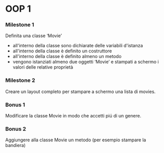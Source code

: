 # OOP 1

### Milestone 1

Definita una classe ‘Movie’

- all'interno della classe sono dichiarate delle variabili d'istanza
- all'interno della classe è definito un costruttore
- all'interno della classe è definito almeno un metodo
- vengono istanziati almeno due oggetti ‘Movie’ e stampati a schermo i valori delle relative proprietà

### Milestone 2

Creare un layout completo per stampare a schermo una lista di movies.

### Bonus 1

Modificare la classe Movie in modo che accetti piú di un genere.

### Bonus 2

Aggiungere alla classe Movie un metodo (per esempio stampare la bandiera)
